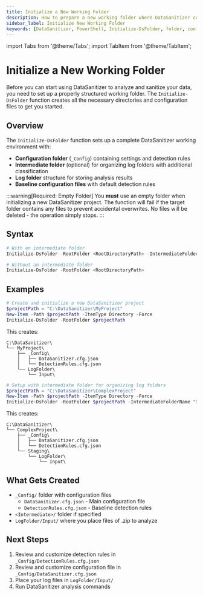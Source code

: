 ```yaml
---
title: Initialize a New Working Folder
description: How to prepare a new working folder where DataSanitizer config, detection rules, and logs will be stored for data anonymization projects.
sidebar_label: Initialize New Working Folder
keywords: [DataSanitizer, PowerShell, Initialize-DsFolder, folder, configuration, setup, working directory]
---
```


import Tabs from '@theme/Tabs';
import TabItem from '@theme/TabItem';

# Initialize a New Working Folder

Before you can start using DataSanitizer to analyze and sanitize your data, you need to set up a properly structured working folder. The `Initialize-DsFolder` function creates all the necessary directories and configuration files to get you started.

## Overview

The `Initialize-DsFolder` function sets up a complete DataSanitizer working environment with:

- **Configuration folder** (`_Config`) containing settings and detection rules
- **Intermediate folder** (optional) for organizing log folders with additional classification
- **Log folder** structure for storing analysis results
- **Baseline configuration files** with default detection rules

:::warning[Required: Empty Folder]
You **must** use an empty folder when initializing a new DataSanitizer project. The function will fail if the target folder contains any files to prevent accidental overwrites. No files will be deleted - the operation simply stops.
:::

## Syntax

```powershell
# With an intermediate folder
Initialize-DsFolder -RootFolder <RootDirectoryPath> -IntermediateFolderName <IntermediateFolderName>

# Without an intermediate folder
Initialize-DsFolder -RootFolder <RootDirectoryPath>
```

## Examples

<Tabs groupId="setup-type">
<TabItem value="basic" label="Basic Setup">

```powershell
# Create and initialize a new DataSanitizer project
$projectPath = "C:\DataSanitizer\MyProject"
New-Item -Path $projectPath -ItemType Directory -Force
Initialize-DsFolder -RootFolder $projectPath
```

This creates:

```text
C:\DataSanitizer\
└── MyProject\
    ├── _Config\
    │   ├── DataSanitizer.cfg.json
    │   └── DetectionRules.cfg.json
    └── LogFolder\
        └── Input\
```

</TabItem>
<TabItem value="intermediate" label="With Intermediate Folder">

```powershell
# Setup with intermediate folder for organizing log folders
$projectPath = "C:\DataSanitizer\ComplexProject"
New-Item -Path $projectPath -ItemType Directory -Force
Initialize-DsFolder -RootFolder $projectPath -IntermediateFolderName "Staging"
```

This creates:

```text
C:\DataSanitizer\
└── ComplexProject\
    ├── _Config\
    │   ├── DataSanitizer.cfg.json
    │   └── DetectionRules.cfg.json
    └── Staging\
        └── LogFolder\
            └── Input\
```

</TabItem>
</Tabs>

## What Gets Created

- `_Config/` folder with configuration files
  - `DataSanitizer.cfg.json` - Main configuration file
  - `DetectionRules.cfg.json` - Baseline detection rules
- `<Intermediate>/` folder if specified
- `LogFolder/Input/` where you place files of .zip to analyze

## Next Steps

1. Review and customize detection rules in `_Config/DetectionRules.cfg.json`
2. Review and customize configuration file in `_Config/DataSanitizer.cfg.json`
3. Place your log files in `LogFolder/Input/`
4. Run DataSanitizer analysis commands
